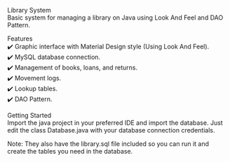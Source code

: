 Library System  
Basic system for managing a library on Java using Look And Feel and DAO Pattern.  

Features  
✔️ Graphic interface with Material Design style (Using Look And Feel).  
✔️ MySQL database connection.  
✔️ Management of books, loans, and returns.  
✔️ Movement logs.  
✔️ Lookup tables.  
✔️ DAO Pattern.

Getting Started  
Import the java project in your preferred IDE and import the database. Just edit the class Database.java with your database connection credentials.  

Note: They also have the library.sql file included so you can run it and create the tables you need in the database.
